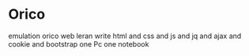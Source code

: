 # Orico
emulation orico web
leran write html and css and js and jq and ajax and cookie and bootstrap
one Pc one notebook
